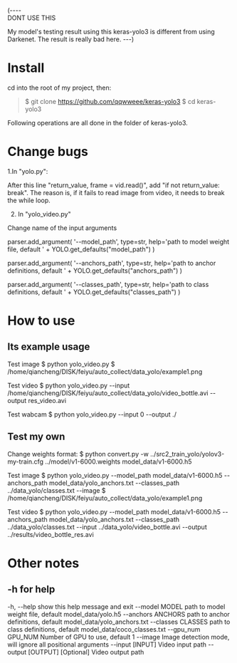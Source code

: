 (----  
DONT USE THIS 

My model's testing result using this keras-yolo3 is different from using Darkenet. The result is really bad here.
---)

# Install

cd into the root of my project, then:  
> $ git clone https://github.com/qqwweee/keras-yolo3
> $ cd keras-yolo3

Following operations are all done in the folder of keras-yolo3.

# Change bugs

1.In "yolo.py":

After this line "return_value, frame = vid.read()", add "if not return_value: break". The reason is, if it fails to read image from video, it needs to break the while loop.

2. In "yolo_video.py"

Change name of the input arguments

 parser.add_argument(
     '--model_path', type=str,
     help='path to model weight file, default ' + YOLO.get_defaults("model_path")
 )

 parser.add_argument(
     '--anchors_path', type=str,
     help='path to anchor definitions, default ' + YOLO.get_defaults("anchors_path")
 )

 parser.add_argument(
     '--classes_path', type=str,
     help='path to class definitions, default ' + YOLO.get_defaults("classes_path")
 )



# How to use 

## Its example usage

Test image
$ python yolo_video.py
$ /home/qiancheng/DISK/feiyu/auto_collect/data_yolo/example1.png

Test video
$ python yolo_video.py --input /home/qiancheng/DISK/feiyu/auto_collect/data_yolo/video_bottle.avi --output res_video.avi

Test wabcam
$ python yolo_video.py --input 0 --output ./

## Test my own

Change weights format:
$ python convert.py -w ../src2_train_yolo/yolov3-my-train.cfg ../model/v1-6000.weights model_data/v1-6000.h5


Test image
$ python yolo_video.py --model_path model_data/v1-6000.h5 --anchors_path model_data/yolo_anchors.txt --classes_path ../data_yolo/classes.txt --image
$ /home/qiancheng/DISK/feiyu/auto_collect/data_yolo/example1.png

Test video
$ python yolo_video.py --model_path model_data/v1-6000.h5 --anchors_path model_data/yolo_anchors.txt --classes_path ../data_yolo/classes.txt --input ../data_yolo/video_bottle.avi --output ../results/video_bottle_res.avi


# Other notes

## -h for help

-h, --help         show this help message and exit
  --model MODEL      path to model weight file, default model_data/yolo.h5
  --anchors ANCHORS  path to anchor definitions, default
                     model_data/yolo_anchors.txt
  --classes CLASSES  path to class definitions, default
                     model_data/coco_classes.txt
  --gpu_num GPU_NUM  Number of GPU to use, default 1
  --image            Image detection mode, will ignore all positional
                     arguments
  --input [INPUT]    Video input path
  --output [OUTPUT]  [Optional] Video output path
